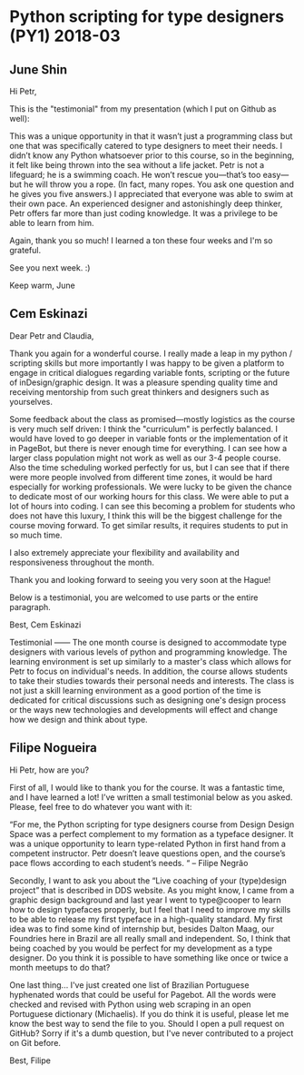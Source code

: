 
# Python scripting for type designers (PY1)  2018-03
## June Shin

Hi Petr,

This is the "testimonial" from my presentation (which I put on Github as well):

This was a unique opportunity in that it wasn’t just a programming class but one that was specifically catered to type designers to meet their needs. I didn’t know any Python whatsoever prior to this course, so in the beginning, it felt like being thrown into the sea without a life jacket. Petr is not a lifeguard; he is a swimming coach. He won’t rescue you—that’s too easy—but he will throw you a rope. (In fact, many ropes. You ask one question and he gives you five answers.) I appreciated that everyone was able to swim at their own pace. An experienced designer and astonishingly deep thinker, Petr offers far more than just coding knowledge. It was a privilege to be able to learn from him.


Again, thank you so much! I learned a ton these four weeks and I'm so grateful.

See you next week. :)

Keep warm,
June

## Cem Eskinazi

Dear Petr and Claudia,

Thank you again for a wonderful course. I really made a leap in my python / scripting skills but more importantly I was happy to be given a platform to engage in critical dialogues regarding variable fonts, scripting or the future of inDesign/graphic design. It was a pleasure spending quality time and receiving mentorship from such great thinkers and designers such as yourselves.

Some feedback about the class as promised—mostly logistics as the course is very much self driven: I think the "curriculum" is perfectly balanced. I would have loved to go deeper in variable fonts or the implementation of it in PageBot, but there is never enough time for everything. I can see how a larger class population might not work as well as our 3-4 people course. Also the time scheduling worked perfectly for us, but I can see that if there were more people involved from different time zones, it would be hard especially for working professionals. We were lucky to be given the chance to dedicate most of our working hours for this class. We were able to put a lot of hours into coding. I can see this becoming a problem for students who does not have this luxury, I think this will be the biggest challenge for the course moving forward. To get similar results, it requires students to put in so much time.

I also extremely appreciate your flexibility and availability and responsiveness throughout the month.

Thank you and looking forward to seeing you very soon at the Hague!

Below is a testimonial, you are welcomed to use parts or the entire paragraph.

Best,
Cem Eskinazi


Testimonial ——
The one month course is designed to accommodate type designers with various levels of python and programming knowledge. The learning environment is set up similarly to a master's class which allows for Petr to focus on individual's needs. In addition, the course allows students to take their studies towards their personal needs and interests. The class is not just a skill learning environment as a good portion of the time is dedicated for critical discussions such as designing one's design process or the ways new technologies and developments will effect and change how we design and think about type.

## Filipe Nogueira

Hi Petr, how are you?

First of all, I would like to thank you for the course. It was a fantastic time, and I have learned a lot! I’ve written a small testimonial below as you asked. Please, feel free to do whatever you want with it:

“For me, the Python scripting for type designers course from Design Design Space was a perfect complement to my formation as a typeface designer. It was a unique opportunity to learn type-related Python in first hand from a competent instructor. Petr doesn’t leave questions open, and the course’s pace flows according to each student’s needs. “ – Filipe Negrão

Secondly, I want to ask you about the “Live coaching of your (type)design project” that is described in DDS website. As you might know, I came from a graphic design background and last year I went to type@cooper to learn how to design typefaces properly, but I feel that I need to improve my skills to be able to release my first typeface in a high-quality standard. My first idea was to find some kind of internship but, besides Dalton Maag, our Foundries here in Brazil are all really small and independent. So, I think that being coached by you would be perfect for my development as a type designer. Do you think it is possible to have something like once or twice a month meetups to do that?

One last thing... I've just created one list of Brazilian Portuguese hyphenated words that could be useful for Pagebot. All the words were checked and revised with Python using web scraping in an open Portuguese dictionary (Michaelis). If you do think it is useful, please let me know the best way to send the file to you. Should I open a pull request on GitHub? Sorry if it's a dumb question, but I've never contributed to a project on Git before.

Best,
Filipe